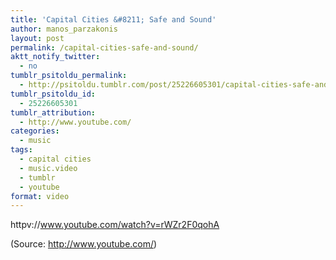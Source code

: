 ```yaml
---
title: 'Capital Cities &#8211; Safe and Sound'
author: manos_parzakonis
layout: post
permalink: /capital-cities-safe-and-sound/
aktt_notify_twitter:
  - no
tumblr_psitoldu_permalink:
  - http://psitoldu.tumblr.com/post/25226605301/capital-cities-safe-and-sound
tumblr_psitoldu_id:
  - 25226605301
tumblr_attribution:
  - http://www.youtube.com/
categories:
  - music
tags:
  - capital cities
  - music.video
  - tumblr
  - youtube
format: video
---
```

httpv://www.youtube.com/watch?v=rWZr2F0qohA

<div class="attribution">
  (<span>Source:</span> <a href="http://www.youtube.com/">http://www.youtube.com/</a>)
</div>

<!-- MixPanel Start !-->

  
  
<!-- MixPanel End -->